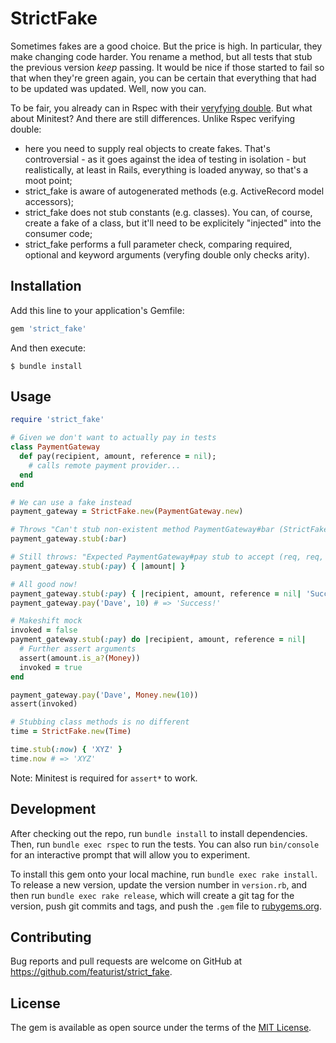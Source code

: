 # StrictFake

Sometimes fakes are a good choice. But the price is high. In particular, they make changing code harder. You rename a method, but all tests that stub the previous version _keep_ passing. It would be nice if those started to fail so that when they're green again, you can be certain that everything that had to be updated was updated. Well, now you can.

To be fair, you already can in Rspec with their [veryfying double](https://relishapp.com/rspec/rspec-mocks/v/3-9/docs/verifying-doubles). But what about Minitest? And there are still differences. Unlike Rspec verifying double:

- here you need to supply real objects to create fakes. That's controversial - as it goes against the idea of testing in isolation - but realistically, at least in Rails, everything is loaded anyway, so that's a moot point;
- strict_fake is aware of autogenerated methods (e.g. ActiveRecord model accessors);
- strict_fake does not stub constants (e.g. classes). You can, of course, create a fake of a class, but it'll need to be explicitely "injected" into the consumer code;
- strict_fake performs a full parameter check, comparing required, optional and keyword arguments (veryfing double only checks arity).

## Installation

Add this line to your application's Gemfile:

```ruby
gem 'strict_fake'
```

And then execute:

    $ bundle install

## Usage

```ruby
require 'strict_fake'

# Given we don't want to actually pay in tests
class PaymentGateway
  def pay(recipient, amount, reference = nil);
    # calls remote payment provider...
  end
end

# We can use a fake instead
payment_gateway = StrictFake.new(PaymentGateway.new)

# Throws "Can't stub non-existent method PaymentGateway#bar (StrictFake::Error)"
payment_gateway.stub(:bar)

# Still throws: "Expected PaymentGateway#pay stub to accept (req, req, opt=), but was (req) (StrictFake::Error)"
payment_gateway.stub(:pay) { |amount| }

# All good now!
payment_gateway.stub(:pay) { |recipient, amount, reference = nil| 'Success!' }
payment_gateway.pay('Dave', 10) # => 'Success!'

# Makeshift mock
invoked = false
payment_gateway.stub(:pay) do |recipient, amount, reference = nil|
  # Further assert arguments
  assert(amount.is_a?(Money))
  invoked = true
end

payment_gateway.pay('Dave', Money.new(10))
assert(invoked)

# Stubbing class methods is no different
time = StrictFake.new(Time)

time.stub(:now) { 'XYZ' }
time.now # => 'XYZ'
```

Note: Minitest is required for `assert*` to work.

## Development

After checking out the repo, run `bundle install` to install dependencies. Then, run `bundle exec rspec` to run the tests. You can also run `bin/console` for an interactive prompt that will allow you to experiment.

To install this gem onto your local machine, run `bundle exec rake install`. To release a new version, update the version number in `version.rb`, and then run `bundle exec rake release`, which will create a git tag for the version, push git commits and tags, and push the `.gem` file to [rubygems.org](https://rubygems.org).

## Contributing

Bug reports and pull requests are welcome on GitHub at https://github.com/featurist/strict_fake.

## License

The gem is available as open source under the terms of the [MIT License](https://opensource.org/licenses/MIT).
